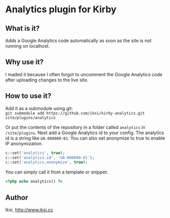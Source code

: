 # Analytics plugin for Kirby

## What is it?

Adds a Google Analytics code automatically as soon as the site is not running on localhost.

## Why use it?

I maded it because I often forgot to uncomment the Google Analytics code after uploading changes to the live site.

## How to use it?

Add it as a submodule using git:  
`git submodule add https://github.com/iksi/kirby-analytics.git site/plugins/analytics`

Or put the contents of the repository in a folder called `analytics` in `/site/plugins`. Next add a Google Analytics id to your config. The analytics id is a string like `UA-000000-01`. You can also set anonymize to true to enable IP anonymization.

```PHP
c::set('analytics', true);
c::set('analytics.id', 'UA-000000-01');
c::set('analytics.anonymize', true);
```

You can simply call it from a template or snippet:

```PHP
<?php echo analytics() ?>
```

## Author
Iksi, <http://www.iksi.cc>

